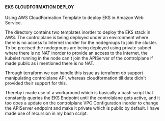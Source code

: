 #### EKS CLOUDFORMATION DEPLOY

Using AWS CloudFormation Template to deploy EKS in Amazon Web Service.

The directory contains two templates inorder to deploy the EKS stack in AWS.
The controlplane is being deployed under an environment where there is no access to Internet inorder for the
nodegroups to join the cluster. To be precised the nodegroups are being deployed using private subnet where there is no NAT inorder to provide an access to the internet, the kubelet running in the node can't join the APIServer of the controlplane if made public as i mentioned there is no NAT.

Through terraform we can handle this issue as terraform do support manipulating controlplane API, whereas cloudformation till date didn't provided their support for this.

Thereby i made use of a workaround which is basically a bash script that constantly queries the EKS Endpoint until the controlplane gets active, and it too does a update on the controlplane VPC Configuration inorder to change the APIServer endpoint and make it private which is public by default. I have made use of recursion in my bash script.
